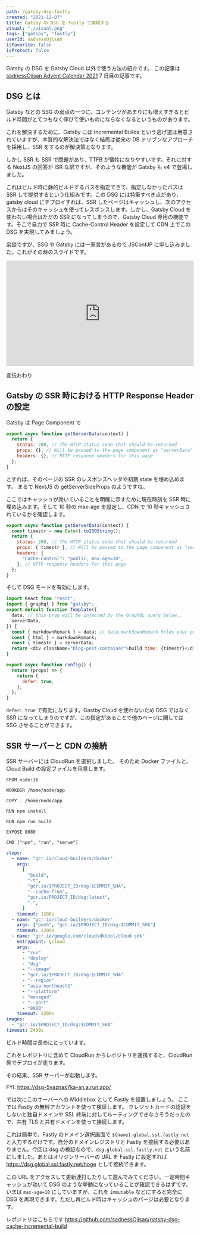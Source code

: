 ```yaml
---
path: /gatsby-dsg-fastly
created: "2021-12-07"
title: Gatsby の DSG を Fastly で実現する
visual: "./visual.png"
tags: ["gatsby", "fastly"]
userId: sadnessOjisan
isFavorite: false
isProtect: false
---
```


Gatsby の DSG を Gatsby Cloud 以外で使う方法の紹介です。
この記事は [sadnessOjisan Advent Calendar 2021](https://adventar.org/calendars/7015) 7 日目の記事です。

## DSG とは

Gatsby などの SSG の弱点の一つに、コンテンツがあまりにも増えすぎるとビルド時間がとてつもなく伸びて使いものにならなくなるというものがあります。

これを解決するために、Gatsby には Incremental Builds という逃げ道は用意されていますが、本質的な解決法ではなく結局は従来の DB ドリブンなアプローチを採用し、SSR をするのが解決策となります。

しかし SSR も SSR で問題があり、TTFB が犠牲になりやすいです。それに対する NextJS の回答が ISR な訳ですが、そのような機能が Gatsby も v4 で登場しました。

これはビルド時に静的ビルドするパスを指定できて、指定しなかったパスは SSR して提供するという仕組みです。この DSG には特筆すべき点があり、gatsby cloud にデプロイすれば、SSR したページはキャッシュし、次のアクセスからはそのキャッシュを使ってレスポンスします。しかし、Gatsby Cloud を使わない場合はただの SSR になってしまうので、Gatsby Cloud 専用の機能です。そこで自力で SSR 時に Cache-Control Header を設定して CDN 上でこの DSG を実現してみましょう。

余談ですが、SSG や Gatsby には一家言があるので JSConfJP に申し込みました。これがその時のスライドです。

<div style="left: 0; width: 100%; height: 0; position: relative; padding-bottom: 56.1972%;"><iframe src="https://speakerdeck.com/player/a098fcd04ea94eaca743cd1779b60087" style="top: 0; left: 0; width: 100%; height: 100%; position: absolute; border: 0;" allowfullscreen scrolling="no" allow="encrypted-media;"></iframe></div>

宣伝おわり

## Gatsby の SSR 時における HTTP Response Header の設定

Gatsby は Page Component で

```js
export async function getServerData(context) {
  return {
    status: 200, // The HTTP status code that should be returned
    props: {}, // Will be passed to the page component as "serverData" prop
    headers: {}, // HTTP response headers for this page
  };
}
```

とすれば、そのページの SSR のレスポンスヘッダや初期 state を埋め込めます。
まるで NextJS の getServerSideProps のようですね。

ここではキャッシュが効いていることを明確に示すために現在時刻を SSR 時に埋め込みます。そして 10 秒の max-age を設定し、CDN で 10 秒キャッシュされているかを確認します。

```js
export async function getServerData(context) {
  const timestr = new Date().toISOString();
  return {
    status: 200, // The HTTP status code that should be returned
    props: { timestr }, // Will be passed to the page component as "serverData" prop
    headers: {
      "Cache-Control": "public, max-age=10",
    }, // HTTP response headers for this page
  };
}
```

そして DSG モードを有効にします。

```js
import React from "react";
import { graphql } from "gatsby";
export default function Template({
  data, // this prop will be injected by the GraphQL query below.,
  serverData,
}) {
  const { markdownRemark } = data; // data.markdownRemark holds your post data
  const { html } = markdownRemark;
  const { timestr } = serverData;
  return <div className="blog-post-container">build time: {timestr}</div>;
}

export async function config() {
  return (props) => {
    return {
      defer: true,
    };
  };
}
```

`defer: true` で有効になります。Gastby Cloud を使わないため DSG ではなく SSR になってしまうのですが、この指定があることで他のページに関しては SSG させることができます。

## SSR サーバーと CDN の接続

SSR サーバーには CloudRun を選択しました。
そのため Docker ファイルと、Cloud Build の設定ファイルを用意します。

```
FROM node:16

WORKDIR /home/node/app

COPY . /home/node/app

RUN npm install

RUN npm run build

EXPOSE 8080

CMD ["npm", "run", "serve"]
```

```yaml
steps:
  - name: "gcr.io/cloud-builders/docker"
    args:
      [
        "build",
        "-t",
        "gcr.io/$PROJECT_ID/dsg:$COMMIT_SHA",
        "--cache-from",
        "gcr.io/PROJECT_ID/dsg:latest",
        ".",
      ]
    timeout: 1200s
  - name: "gcr.io/cloud-builders/docker"
    args: ["push", "gcr.io/$PROJECT_ID/dsg:$COMMIT_SHA"]
    timeout: 1200s
  - name: "gcr.io/google.com/cloudsdktool/cloud-sdk"
    entrypoint: gcloud
    args:
      - "run"
      - "deploy"
      - "dsg"
      - "--image"
      - "gcr.io/$PROJECT_ID/dsg:$COMMIT_SHA"
      - "--region"
      - "asia-northeast1"
      - "--platform"
      - "managed"
      - "--port"
      - "8080"
    timeout: 1200s
images:
  - "gcr.io/$PROJECT_ID/dsg:$COMMIT_SHA"
timeout: 2400s
```

ビルド時間は長めにとっています。

これをレポジトリに含めて CloudRun からレポジトリを連携すると、CloudRun 側でデプロイが走ります。

その結果、SSR サーバーが起動します。

FYI: https://dsg-5vaznax7ka-an.a.run.app/

では次にこのサーバーへの Middlebox として Fastly を設置しましょう。
ここでは Fastly の無料アカウントを使って検証します。
クレジットカードの認証をしないと独自ドメインや SSL 終端に対してルーティングできなさそうだったので、共有 TLS と共有ドメインを使って接続します。

これは簡単で、Fastly のドメイン選択画面で `${name}.global.ssl.fastly.net` と入力するだけです。自分のドメインレジストリと Fastly を接続する必要はありません。今回は dsg の検証なので、`dsg.global.ssl.fastly.net` という名前にしました。あとはオリジンサーバーの URL を Fastly に設定すれば https://dsg.global.ssl.fastly.net/hoge として接続できます。

この URL をアクセスして更新連打したりして遊んでみてください、一定時間キャッシュが効いて DSG のような挙動になっていることが確認できるはずです。いまは `max-age=10` にしていますが、これを `immutable` などにすると完全に DSG を再現できます。ただし再ビルド時はキャッシュのパージは必要となります。

レポジトリはこちらです:https://github.com/sadnessOjisan/gatsby-dsg-cache-incremental-build

